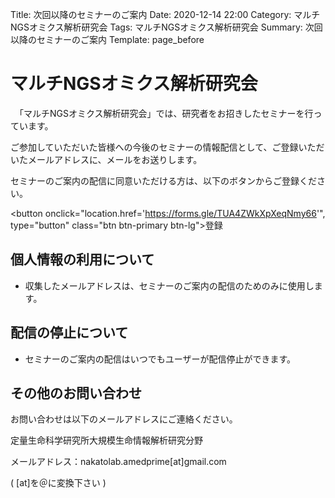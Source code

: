 Title: 次回以降のセミナーのご案内
Date: 2020-12-14 22:00
Category: マルチNGSオミクス解析研究会
Tags: マルチNGSオミクス解析研究会
Summary: 次回以降のセミナーのご案内
Template: page_before


# マルチNGSオミクス解析研究会

　「マルチNGSオミクス解析研究会」では、研究者をお招きしたセミナーを行っています。<br>

ご参加していただいた皆様への今後のセミナーの情報配信として、ご登録いただいたメールアドレスに、メールをお送りします。



セミナーのご案内の配信に同意いただける方は、以下のボタンからご登録ください。

<button onclick="location.href='https://forms.gle/TUA4ZWkXpXeqNmy66'", type="button" class="btn btn-primary btn-lg">登録</button>



## 個人情報の利用について

- 収集したメールアドレスは、セミナーのご案内の配信のためのみに使用します。



## 配信の停止について

- セミナーのご案内の配信はいつでもユーザーが配信停止ができます。



## その他のお問い合わせ

お問い合わせは以下のメールアドレスにご連絡ください。

定量生命科学研究所大規模生命情報解析研究分野</br>

メールアドレス：nakatolab.amedprime[at]gmail.com</br>

( [at]を＠に変換下さい )

